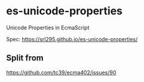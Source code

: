 # es-unicode-properties

Unicode Properties in EcmaScript

Spec: https://srl295.github.io/es-unicode-properties/

## Split from 

https://github.com/tc39/ecma402/issues/90